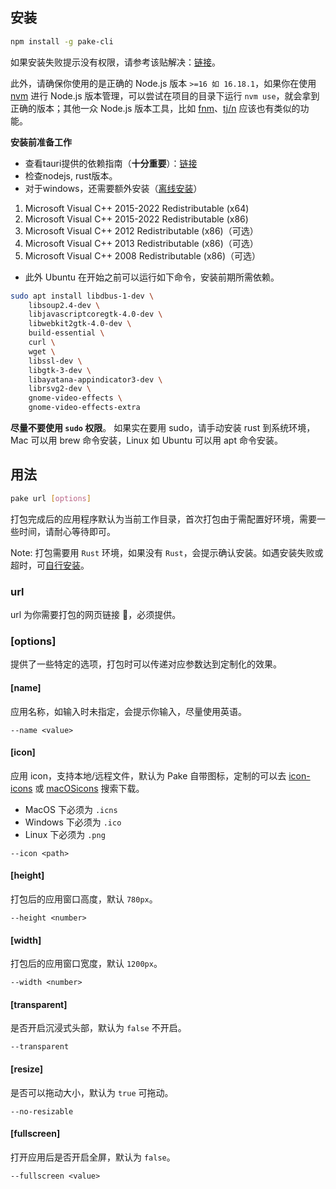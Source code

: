 ## 安装

```bash
npm install -g pake-cli
```

如果安装失败提示没有权限，请参考该贴解决：[链接](https://gist.github.com/Giancarlos/d087f8a9e6516716da98ad0c0f5a8f58)。

此外，请确保你使用的是正确的 Node.js 版本 `>=16 如 16.18.1`，如果你在使用 [nvm](https://github.com/nvm-sh/nvm) 进行 Node.js 版本管理，可以尝试在项目的目录下运行 `nvm use`，就会拿到正确的版本；其他一众 Node.js 版本工具，比如 [fnm](https://github.com/Schniz/fnm)、[tj/n](https://github.com/tj/n) 应该也有类似的功能。

**安装前准备工作**
- 查看tauri提供的依赖指南（**十分重要**）：[链接](https://tauri.app/v1/guides/getting-started/prerequisites)
- 检查nodejs, rust版本。
- 对于windows，还需要额外安装（[离线安装]()）
1. Microsoft Visual C++ 2015-2022 Redistributable (x64)
2. Microsoft Visual C++ 2015-2022 Redistributable (x86)
3. Microsoft Visual C++ 2012 Redistributable (x86)（可选）
4. Microsoft Visual C++ 2013 Redistributable (x86)（可选）
5. Microsoft Visual C++ 2008 Redistributable (x86)（可选）
- 此外 Ubuntu 在开始之前可以运行如下命令，安装前期所需依赖。
```bash
sudo apt install libdbus-1-dev \
    libsoup2.4-dev \
    libjavascriptcoregtk-4.0-dev \
    libwebkit2gtk-4.0-dev \
    build-essential \
    curl \
    wget \
    libssl-dev \
    libgtk-3-dev \
    libayatana-appindicator3-dev \
    librsvg2-dev \
    gnome-video-effects \
    gnome-video-effects-extra
```

**尽量不要使用 `sudo` 权限**。 如果实在要用 sudo，请手动安装 rust 到系统环境，Mac 可以用 brew 命令安装，Linux 如 Ubuntu 可以用 apt 命令安装。

## 用法

```bash
pake url [options]
```

打包完成后的应用程序默认为当前工作目录，首次打包由于需配置好环境，需要一些时间，请耐心等待即可。

Note: 打包需要用 `Rust` 环境，如果没有 `Rust`，会提示确认安装。如遇安装失败或超时，可[自行安装](https://www.rust-lang.org/tools/install)。

### url

url 为你需要打包的网页链接 🔗，必须提供。

### [options]

提供了一些特定的选项，打包时可以传递对应参数达到定制化的效果。

#### [name]

应用名称，如输入时未指定，会提示你输入，尽量使用英语。

```shell
--name <value>
```

#### [icon]

应用 icon，支持本地/远程文件，默认为 Pake 自带图标，定制的可以去 [icon-icons](https://icon-icons.com) 或 [macOSicons](https://macosicons.com/#/) 搜索下载。

- MacOS 下必须为 `.icns`
- Windows 下必须为 `.ico`
- Linux 下必须为 `.png`

```shell
--icon <path>
```

#### [height]

打包后的应用窗口高度，默认 `780px`。

```shell
--height <number>
```

#### [width]

打包后的应用窗口宽度，默认 `1200px`。

```shell
--width <number>
```

#### [transparent]

是否开启沉浸式头部，默认为 `false` 不开启。

```shell
--transparent
```

#### [resize]

是否可以拖动大小，默认为 `true` 可拖动。

```shell
--no-resizable
```

#### [fullscreen]

打开应用后是否开启全屏，默认为 `false`。

```shell
--fullscreen <value>
```
